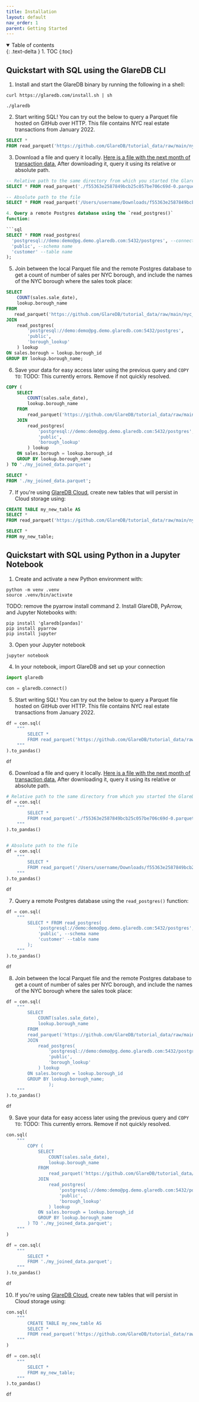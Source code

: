 ```yaml
---
title: Installation
layout: default
nav_order: 1
parent: Getting Started
---
```


<details open markdown="block">
  <summary>
    Table of contents
  </summary>
  {: .text-delta }
1. TOC
{:toc}
</details>

## Quickstart with SQL using the GlareDB CLI

1. Install and start the GlareDB binary by running the following in a shell:

```shell
curl https://glaredb.com/install.sh | sh

./glaredb
```

2. Start writing SQL! You can try out the below to query a Parquet file hosted
on GitHub over HTTP. This file contains NYC real estate transactions from 
January 2022.

```sql
SELECT * 
FROM read_parquet('https://github.com/GlareDB/tutorial_data/raw/main/nyc_sales/sale_year=2022/sale_month=1/f55363e2587849bcb25c057be706c69d-0.parquet');
```

3. Download a file and query it locally. [Here is a file with the next month
of transaction data.] After downloading it, query it using its relative or 
absolute path. 

```sql
-- Relative path to the same directory from which you started the GlareDB CLI
SELECT * FROM read_parquet('./f55363e2587849bcb25c057be706c69d-0.parquet');

-- Absolute path to the file
SELECT * FROM read_parquet('/Users/username/Downloads/f55363e2587849bcb25c057be706c69d-0.parquet');

4. Query a remote Postgres database using the `read_postgres()`
function:

```sql
SELECT * FROM read_postgres(
  'postgresql://demo:demo@pg.demo.glaredb.com:5432/postgres', --connection
  'public', --schema name
  'customer' --table name
);
```

5. Join between the local Parquet file and the remote Postgres database to
get a count of number of sales per NYC borough, and include the names of the
NYC borough where the sales took place:

```sql
SELECT 
    COUNT(sales.sale_date),
    lookup.borough_name
FROM 
   read_parquet('https://github.com/GlareDB/tutorial_data/raw/main/nyc_sales/sale_year=2022/sale_month=1/f55363e2587849bcb25c057be706c69d-0.parquet') sales
JOIN 
    read_postgres(
        'postgresql://demo:demo@pg.demo.glaredb.com:5432/postgres', 
        'public',
        'borough_lookup'
    ) lookup
ON sales.borough = lookup.borough_id
GROUP BY lookup.borough_name;
```

6. Save your data for easy access later using the previous query and `COPY TO`:
TODO: This currently errors. Remove if not quickly resolved.
```sql
COPY (
    SELECT 
        COUNT(sales.sale_date),
        lookup.borough_name
    FROM 
        read_parquet('https://github.com/GlareDB/tutorial_data/raw/main/nyc_sales/sale_year=2022/sale_month=1/f55363e2587849bcb25c057be706c69d-0.parquet') sales
    JOIN 
        read_postgres(
            'postgresql://demo:demo@pg.demo.glaredb.com:5432/postgres', 
            'public',
            'borough_lookup'
        ) lookup
    ON sales.borough = lookup.borough_id
    GROUP BY lookup.borough_name
) TO './my_joined_data.parquet';

SELECT * 
FROM './my_joined_data.parquet';
```

7. If you're using [GlareDB Cloud], create new tables that will 
persist in Cloud storage using:

```sql 
CREATE TABLE my_new_table AS 
SELECT * 
FROM read_parquet('https://github.com/GlareDB/tutorial_data/raw/main/nyc_sales/sale_year=2022/sale_month=1/f55363e2587849bcb25c057be706c69d-0.parquet');

SELECT * 
FROM my_new_table;
```


## Quickstart with SQL using Python in a Jupyter Notebook

1. Create and activate a new Python environment with:

```shell
python -m venv .venv
source .venv/bin/activate
```

TODO: remove the pyarrow install command
2. Install GlareDB, PyArrow, and Jupyter Notebooks with: 

```shell
pip install 'glaredb[pandas]' 
pip install pyarrow
pip install jupyter
```

3. Open your Jupyter notebook

```shell
jupyter notebook
```

4. In your notebook, import GlareDB and set up your connection

```python
import glaredb

con = glaredb.connect()
```

5. Start writing SQL! You can try out the below to query a Parquet file hosted
on GitHub over HTTP. This file contains NYC real estate transactions from 
January 2022.

```python
df = con.sql(
    """
        SELECT * 
        FROM read_parquet('https://github.com/GlareDB/tutorial_data/raw/main/nyc_sales/sale_year=2022/sale_month=1/f55363e2587849bcb25c057be706c69d-0.parquet');
    """
).to_pandas()

df
```

6. Download a file and query it locally. [Here is a file with the next month
of transaction data.] After downloading it, query it using its relative or 
absolute path. 

```python
# Relative path to the same directory from which you started the GlareDB CLI
df = con.sql(
    """
        SELECT * 
        FROM read_parquet('./f55363e2587849bcb25c057be706c69d-0.parquet');
    """
).to_pandas()


# Absolute path to the file
df = con.sql(
    """
        SELECT * 
        FROM read_parquet('/Users/username/Downloads/f55363e2587849bcb25c057be706c69d-0.parquet');
    """
).to_pandas()

df
```

7. Query a remote Postgres database using the `read_postgres()`
function:

```python
df = con.sql(
    """
        SELECT * FROM read_postgres(
            'postgresql://demo:demo@pg.demo.glaredb.com:5432/postgres', --connection
            'public', --schema name
            'customer' --table name
        );
    """
).to_pandas()

df
```

8. Join between the local Parquet file and the remote Postgres database to
get a count of number of sales per NYC borough, and include the names of the
NYC borough where the sales took place:

```python
df = con.sql(
    """
        SELECT 
            COUNT(sales.sale_date),
            lookup.borough_name
        FROM 
        read_parquet('https://github.com/GlareDB/tutorial_data/raw/main/nyc_sales/sale_year=2022/sale_month=1/f55363e2587849bcb25c057be706c69d-0.parquet') sales
        JOIN 
            read_postgres(
                'postgresql://demo:demo@pg.demo.glaredb.com:5432/postgres', 
                'public',
                'borough_lookup'
            ) lookup
        ON sales.borough = lookup.borough_id
        GROUP BY lookup.borough_name;
                );
    """
).to_pandas()

df
```

9. Save your data for easy access later using the previous query and `COPY TO`:
TODO: This currently errors. Remove if not quickly resolved.

```python
con.sql(
    """
        COPY (
            SELECT 
                COUNT(sales.sale_date),
                lookup.borough_name
            FROM 
                read_parquet('https://github.com/GlareDB/tutorial_data/raw/main/nyc_sales/sale_year=2022/sale_month=1/f55363e2587849bcb25c057be706c69d-0.parquet') sales
            JOIN 
                read_postgres(
                    'postgresql://demo:demo@pg.demo.glaredb.com:5432/postgres', 
                    'public',
                    'borough_lookup'
                ) lookup
            ON sales.borough = lookup.borough_id
            GROUP BY lookup.borough_name
        ) TO './my_joined_data.parquet';
    """
)

df = con.sql(
    """
        SELECT * 
        FROM './my_joined_data.parquet';
    """
).to_pandas()

df
```


10. If you're using [GlareDB Cloud], create new tables that will 
persist in Cloud storage using:

```python
con.sql(
    """
        CREATE TABLE my_new_table AS 
        SELECT * 
        FROM read_parquet('https://github.com/GlareDB/tutorial_data/raw/main/nyc_sales/sale_year=2022/sale_month=1/f55363e2587849bcb25c057be706c69d-0.parquet');
    """
)

df = con.sql(
    """
        SELECT * 
        FROM my_new_table;
    """
).to_pandas()

df
```


[GlareDB Cloud]: https://console.glaredb.com
[Here is a file with the next month of transaction data.]: https://github.com/GlareDB/tutorial_data/raw/main/nyc_sales/sale_year=2022/sale_month=2/f55363e2587849bcb25c057be706c69d-0.parquet
